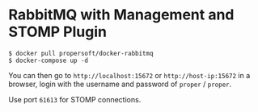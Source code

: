 RabbitMQ with Management and STOMP Plugin
=========================================

```
$ docker pull propersoft/docker-rabbitmq
$ docker-compose up -d
```

You can then go to `http://localhost:15672` or `http://host-ip:15672` in a browser,
login with the username and password of `proper` / `proper`.

Use port `61613` for STOMP connections.
